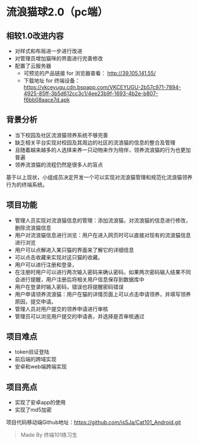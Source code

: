 # 流浪猫球2.0（pc端）
## 相较1.0改进内容
* 对样式和布局进一步进行改进
* 对管理员增加猫咪的界面进行完善修改
* 配置了云服务器
  * 可预览的产品链接 for 浏览器查看： 
  http://39.105.141.55/
  * 下载地址 for 终端设备：  
  https://vkceyugu.cdn.bspapp.com/VKCEYUGU-2b57c971-7894-4925-85ff-3b5d612cc3c1/4ee23b9f-1693-4b2e-b807-f6bb08aace7d.apk 

## 背景分析
* 当下校园及社区流浪猫领养系统不够完善
* 缺乏相关平台实现对校园及其周边的社区的流浪猫的信息的整合及管理
* 且随着越来越多的人选择来养一只动物来作为陪伴，领养流浪猫的行为也更加普遍
* 领养流浪猫的流程仍然是很多人的盲点

基于以上现状，小组成员决定开发一个可以实现对流浪猫管理和规范化流浪猫领养行为的终端系统。

## 项目功能
* 管理人员实现对流浪猫信息的管理：添加流浪猫，对流浪猫的信息进行修改，删除流浪猫信息
* 用户对流浪猫信息进行浏览：用户在进入网页时可以直接对现有的流浪猫信息进行浏览
* 用户可以点解进入某只猫的界面来了解它的详细信息
* 可以点击收藏来实现对这只猫的收藏。
* 用户可以进行注册和登录，
* 在注册时用户可以进行两次输入密码来确认密码，如果两次密码输入结果不同会进行提醒，用户注册后将相关用户信息保存到数据库中
* 用户在登录时输入密码，错误也将提醒密码错误
* 用户申请领养流浪猫：用户在猫的详情页面上可以点击申请领养，并填写领养原因，提交申请。
* 管理人员对用户提交的领养申请进行审核
* 管理员可以浏览用户提交的申请表，并选择是否审核通过
## 项目难点
* token验证登陆
* 前后端的跨域实现
* 安卓和web端跨端实现
## 项目亮点
* 实现了安卓app的使用
* 实现了md5加密

项目代码移动端Github地址：https://github.com/isSJa/Cat101_Android.git


> Made By 终端101练习生
